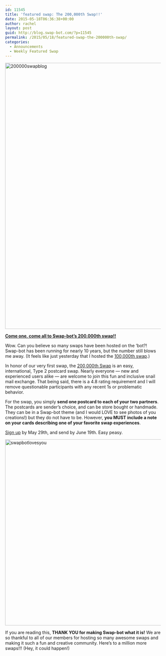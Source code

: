 ```yaml
---
id: 11545
title: 'featured swap: The 200,000th Swap!!'
date: 2015-05-18T06:36:38+00:00
author: rachel
layout: post
guid: http://blog.swap-bot.com/?p=11545
permalink: /2015/05/18/featured-swap-the-200000th-swap/
categories:
  - Announcements
  - Weekly Featured Swap
---
```

[<img src="http://blog.swap-bot.com/wp-content/uploads/2015/05/200000swapblog.gif" alt="200000swapblog" width="600" height="858" class="alignnone size-full wp-image-11547" />](http://www.swap-bot.com/swap/show/200000)

**[Come one, come all to Swap-bot&#8217;s 200,000th swap!!](http://www.swap-bot.com/swap/show/200000)** 

Wow. Can you believe so many swaps have been hosted on the &#8216;bot?! Swap-bot has been running for nearly 10 years, but the number still blows me away. (It feels like just yesterday that I hosted the [100,000th swap](http://www.swap-bot.com/swap/show/100000).)

In honor of our very first swap, the [200,000th Swap](http://www.swap-bot.com/swap/show/200000) is an easy, international, Type 2 postcard swap. Nearly everyone &#8212; new and experienced users alike &#8212; are welcome to join this fun and inclusive snail mail exchange. That being said, there is a 4.8 rating requirement and I will remove questionable participants with any recent 1s or problematic behavior.

For the swap, you simply **send one postcard to each of your two partners**. The postcards are sender&#8217;s choice, and can be store bought or handmade. They can be in a Swap-bot theme (and I would LOVE to see photos of you creations!) but they do not have to be. However, **you MUST include a note on your cards describing one of your favorite swap experiences**.

[Sign up](http://www.swap-bot.com/swap/show/200000) by May 29th, and send by June 19th. Easy peasy. 

<img src="http://blog.swap-bot.com/wp-content/uploads/2015/05/swapbotlovesyou.png" alt="swapbotlovesyou" width="600" height="600" class="alignnone size-full wp-image-11548" />

If you are reading this, **THANK YOU for making Swap-bot what it is!** We are so thankful to all of our members for hosting so many awesome swaps and making it such a fun and creative community. Here&#8217;s to a million more swaps!!! (Hey, it could happen!)
